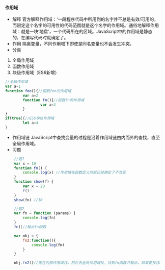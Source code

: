 #### 作用域
+ 解释
官方解释作用域：‘一段程序代码中所用到的名字并不总是有效/可用的，而限定这个名字的可用性的代码范围就是这个名字的作用域。’
通俗地解释作用域：就是一块‘地盘’，一个代码所在的区域。JavaScript中的作用域是静态的，在编写代码时就确定了。
+ 作用
隔离变量，不同作用域下即使是同名变量也不会发生冲突。
+ 分类
1. 全局作用域
2. 函数作用域
3. 块级作用域（ES6新增）
````js
//全局作用域
var a=1
function foo(){//函数foo的作用域
        var a=2
        function fn(){//函数fn的作用域
                var a=3
        }
}
if(true){//ES6块级作用域
        let a=4
}
````
+ 作用域链
JavaScript中查找变量的过程是沿着作用域链由内而外的查找，直至全局作用域。
+ 习题
````js
    //题1
    var x = 10
    function fn() {
        console.log(x) //作用域在函数定义时就已经确定了不改变
    }
    function show(f) {
        var x = 20
        f()
    }
    show(fn) //10

    //题2
    var fn = function (params) {
        console.log(fn)
    }
    fn()//输出fn函数

    var obj = {
        fn2:function(){
            console.log(fn)
        }
    }

    obj.fn2()//先在内部作用域找，然后去全局作用域找，找到fn函数并输出，如果要找找obj.fn2应该console.log(this.fn2)
````


